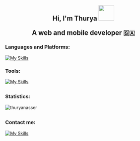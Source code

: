 <h2 align="center"> Hi, I'm Thurya 
 <img src="https://media.giphy.com/media/mGcNjsfWAjY5AEZNw6/giphy.gif" width="50"> 
<p align="center">A web and mobile developer 🇸🇦</p>
</h2> 


<h3 align="left">Languages and Platforms:</h3>

[![My Skills](https://skillicons.dev/icons?i=js,html,css,bootstrap,laravel,dart,flutter,java,php,nest,react,py,materialui,ts)](https://skillicons.dev)

<h3 align="left">Tools:</h3>

[![My Skills](https://skillicons.dev/icons?i=androidstudio,vscode,figma,firebase,eclipse,mysql,selenium)](https://skillicons.dev)


##
<h3 align="left">Statistics:</h3>

<p><img src="https://github-readme-stats.vercel.app/api/top-langs?username=thuryanasser&show_icons=true&locale=en&layout=compact" alt="thuryanasser" /></p>

##
<h3 align="left">Contact me:</h3>

[![My Skills](https://skillicons.dev/icons?i=linkedin)](https://sa.linkedin.com/in/thurya-alwehaib/en)


<!--
**ThuryaNasser/ThuryaNasser** is a ✨ _special_ ✨ repository because its `README.md` (this file) appears on your GitHub profile.

Here are some ideas to get you started:

- 🔭 I’m currently working on ...
- 🌱 I’m currently learning ...
- 👯 I’m looking to collaborate on ...
- 🤔 I’m looking for help with ...
- 💬 Ask me about ...
- 📫 How to reach me: ...
- 😄 Pronouns: ...
- ⚡ Fun fact: ...
-->
